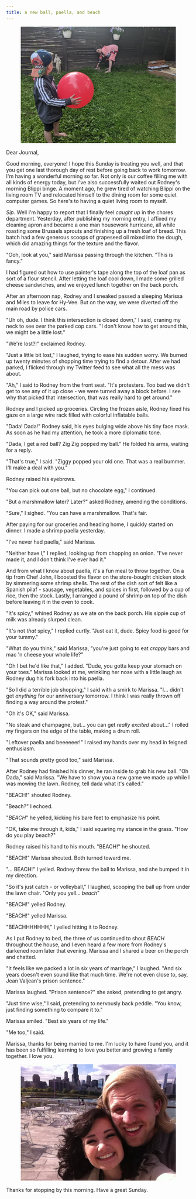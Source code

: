 ```yaml
---
title: a new ball, paella, and beach
---
```


<figure>
  <a href="/images/banners/2020-06-14.jpg">
    <img alt="banner" src="/images/banners/2020-06-14.jpg"/>
  </a>
</figure>

Dear Journal,

Good morning, everyone!  I hope this Sunday is treating you well, and
that you get one last thorough day of rest before going back to work
tomorrow.  I'm having a wonderful morning so far.  Not only is our
coffee filling me with all kinds of energy today, but I've also
successfully waited out Rodney's morning Blippi binge.  A moment ago,
he grew tired of watching Blippi on the living room TV and relocated
himself to the dining room for some quiet computer games.  So here's
to having a quiet living room to myself.

_Sip_.  Well I'm happy to report that I finally feel _caught up_ in
the chores department.  Yesterday, after publishing my morning entry,
I affixed my cleaning apron and became a one man housework hurricane,
all while roasting some Brussels sprouts and finishing up a fresh loaf
of bread.  This batch had a few generous scoops of grapeseed oil mixed
into the dough, which did amazing things for the texture and the
flavor.

"Ooh, look at you," said Marissa passing through the kitchen.  "This
is fancy."

I had figured out how to use painter's tape along the top of the loaf
pan as sort of a flour stencil.  After letting the loaf cool down, I
made some grilled cheese sandwiches, and we enjoyed lunch together on
the back porch.

After an afternoon nap, Rodney and I sneaked passed a sleeping Marissa
and Miles to leave for Hy-Vee.  But on the way, we were diverted off
the main road by police cars.

"Uh oh, dude.  I think this intersection is closed down," I said,
craning my neck to see over the parked cop cars.  "I don't know how to
get around this, we might be a little lost."

"We're lost?!" exclaimed Rodney.

"Just a little bit lost," I laughed, trying to ease his sudden worry.
We burned up twenty minutes of shopping time trying to find a detour.
After we had parked, I flicked through my Twitter feed to see what all
the mess was about.

"Ah," I said to Rodney from the front seat.  "It's protesters.  Too
bad we didn't get to see any of it up close - we were turned away a
block before.  I see why that picked that intersection, that was
really hard to get around."

Rodney and I picked up groceries.  Circling the frozen aisle, Rodney
fixed his gaze on a large wire rack filled with colorful inflatable
balls.

"Dada!  Dada!" Rodney said, his eyes bulging wide above his tiny face
mask.  As soon as he had my attention, he took a more diplomatic tone.

"Dada, I get a red ball?  Zig Zig popped my ball."  He folded his
arms, waiting for a reply.

"That's true," I said.  "Ziggy popped your old one.  That was a real
bummer.  I'll make a deal with you."

Rodney raised his eyebrows.

"You can pick out one ball, but no chocolate egg," I continued.

"But a marshmallow later?  Later?" asked Rodney, amending the
conditions.

"Sure," I sighed.  "You can have a marshmallow.  That's fair.

After paying for our groceries and heading home, I quickly started on
dinner.  I made a shrimp paella yesterday.

"I've never had paella," said Marissa.

"Neither have I," I replied, looking up from chopping an onion.  "I've
never made it, and I don't think I've ever had it."

And from what I know about paella, it's a fun meal to throw together.
On a tip from Chef John, I boosted the flavor on the store-bought
chicken stock by simmering some shrimp shells.  The rest of the dish
sort of felt like a Spanish pilaf - sausage, vegetables, and spices in
first, followed by a cup of rice, then the stock.  Lastly, I arranged
a pound of shrimp on top of the dish before leaving it in the oven to
cook.

"It's spicy," whined Rodney as we ate on the back porch.  His sippie
cup of milk was already slurped clean.

"It's not _that_ spicy," I replied curtly.  "Just eat it, dude.  Spicy
food is good for your tummy."

"What do you think," said Marissa, "you're just going to eat _crappy_
bars and mac 'n cheese your whole life?"

"Oh I bet he'd like that," I added.  "Dude, you gotta keep your
stomach on your toes."  Marissa looked at me, wrinkling her nose with
a little laugh as Rodney dug his fork back into his paella.

"So I did a terrible job shopping," I said with a smirk to Marissa.
"I... didn't get _anything_ for our anniversary tomorrow.  I think I
was really thrown off finding a way around the protest."

"Oh it's OK," said Marissa.

"No steak and champagne, but... you can get _really excited_ about..."
I rolled my fingers on the edge of the table, making a drum roll.

"Leftover paella and beeeeeer!" I raised my hands over my head in
feigned enthusiasm.

"That sounds pretty good too," said Marissa.

After Rodney had finished his dinner, he ran inside to grab his new
ball.  "Oh Dada," said Marissa.  "We have to show you a new game we
made up while I was mowing the lawn.  Rodney, tell dada what it's
called."

"BEACH!" shouted Rodney.

"Beach?" I echoed.

"_BEACH_" he yelled, kicking his bare feet to emphasize his point.

"OK, take me through it, kids," I said squaring my stance in the
grass.  "How do you play beach?"

Rodney raised his hand to his mouth.  "BEACH!" he shouted.

"BEACH!" Marissa shouted.  Both turned toward me.

"... BEACH!" I yelled.  Rodney threw the ball to Marissa, and she
bumped it in my direction.

"So it's just catch - or volleyball," I laughed, scooping the ball up
from under the lawn chair.  "Only you yell... _beach_"

"BEACH!" yelled Rodney.

"BEACH!" yelled Marissa.

"BEACHHHHHHH," I yelled hitting it to Rodney.

As I put Rodney to bed, the three of us continued to shout _BEACH_
throughout the house, and I even heard a few more from Rodney's
darkened room later that evening.  Marissa and I shared a beer on the
porch and chatted.

"It feels like we packed a lot in six years of marriage," I laughed.
"And six years doesn't even sound like that much time.  We're not even
close to, say, Jean Valjean's prison sentence."

Marissa laughed.  "Prison sentence?" she asked, pretending to get
angry.

"Just time wise," I said, pretending to nervously back peddle.  "You
know, just finding something to compare it to."

Marissa smiled.  "Best six years of my life."

"Me too," I said.

Marissa, thanks for being married to me.  I'm lucky to have found you,
and it has been so fulfilling learning to love you better and growing
a family together.  I love you.

<figure>
  <a href="/images/engaged.JPG">
    <img alt="engaged" src="/images/engaged.JPG"/>
  </a>
</figure>

Thanks for stopping by this morning.  Have a great Sunday.
